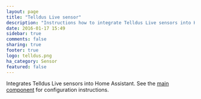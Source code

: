 ```yaml
---
layout: page
title: "Telldus Live sensor"
description: "Instructions how to integrate Telldus Live sensors into Home Assistant."
date: 2016-01-17 15:49
sidebar: true
comments: false
sharing: true
footer: true
logo: telldus.png
ha_category: Sensor
featured: false
---
```


Integrates Telldus Live sensors into Home Assistant. See the [main component](/components/tellduslive/) for configuration instructions.

